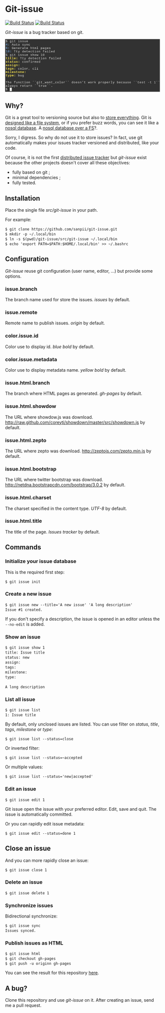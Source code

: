 # Git-issue

[![Build Status](https://travis-ci.org/sanpii/git-issue.svg)](https://travis-ci.org/sanpii/git-issue)
[![Build Status](https://gitlab.com/sanpi/git-issue/badges/master/build.svg)](https://gitlab.com/sanpi/git-issue/commits/master)

*Git-issue* is a bug tracker based on git.

![](screenshot.png)

## Why?

Git is a great tool to versioning source but also to [store
everything](http://git-annex.branchable.com/). Git is [designed like a file
system](http://marc.info/?l=linux-kernel&m=111314792424707), or if you prefer
buzz words, you can see it like a [nosql
database](http://opensoul.org/blog/archives/2011/09/01/git-the-nosql-database/).
A [nosql database over a
FS](http://www.pdl.cmu.edu/PDL-FTP/Storage/CMU-PDL-12-103.pdf)?.

Sorry, I digress. So why do not use it to store issues? In fact, use git
automatically makes your issues tracker versioned and distributed, like your
code.

Of course, it is not the first [distributed issue
tracker](http://www.cs.unb.ca/~bremner/blog/posts/git-issue-trackers/) but
*git-issue* exist because the other projects doesn't cover all these objectives:

* fully based on git ;
* minimal dependencies ;
* fully tested.

## Installation

Place the single file *src/git-issue* in your path.

For example:

    $ git clone https://github.com/sanpii/git-issue.git
    $ mkdir -p ~/.local/bin
    $ ln -s $(pwd)/git-issue/src/git-issue ~/.local/bin
    $ echo 'export PATH=$PATH:$HOME/.local/bin' >> ~/.bashrc

## Configuration

*Git-issue* reuse git configuration (user name, editor, …) but provide some
options.

### issue.branch

The branch name used for store the issues. *issues* by default.

### issue.remote

Remote name to publish issues. *origin* by default.

### color.issue.id

Color use to display id. *blue bold* by default.

### color.issue.metadata

Color use to display metadata name. *yellow bold* by default.

### issue.html.branch

The branch where HTML pages as generated. *gh-pages* by default.

### issue.html.showdow

The URL where showdow.js was download.
<http://raw.github.com/coreyti/showdown/master/src/showdown.js> by default.

### issue.html.zepto

The URL where zepto was download.
<http://zeptojs.com/zepto.min.js> by default.

### issue.html.bootstrap

The URL where twitter bootstrap was download.
<http://netdna.bootstrapcdn.com/bootstrap/3.0.2> by default.

### issue.html.charset

The charset specified in the content type. *UTF-8* by default.

### issue.html.title

The title of the page. *Issues tracker* by default.

## Commands

### Initialize your issue database

This is the required first step:

    $ git issue init

### Create a new issue

    $ git issue new --title='A new issue' 'A long description'
    Issue #1 created.

If you don't specify a description, the issue is opened in an editor unless the
``--no-edit`` is added.

### Show an issue

    $ git issue show 1
    title: Issue title
    status: new
    assign:
    tags:
    milestone:
    type:

    A long description

### List all issue

    $ git issue list
    1: Issue title

By default, only unclosed issues are listed. You can use filter on *status*,
*title*, *tags*, *milestone* or *type*:

    $ git issue list --status=close

Or inverted filter:

    $ git issue list --status=~accepted

Or multiple values:

    $ git issue list --status='new|accepted'

### Edit an issue

    $ git issue edit 1

Git issue open the issue with your preferred editor. Edit, save and quit. The
issue is automatically committed.

Or you can rapidly edit issue metadata:

    $ git issue edit --status=done 1

## Close an issue

And you can more rapidly close an issue:

    $ git issue close 1

### Delete an issue

    $ git issue delete 1

### Synchronize issues

Bidirectional synchronize:

    $ git issue sync
    Issues synced.

### Publish issues as HTML

    $ git issue html
    $ git checkout gh-pages
    $ git push -u originn gh-pages

You can see the result for this repository
[here](http://sanpii.github.io/git-issue).

## A bug?

Clone this repository and use *git-issue* on it. After creating an issue, send
me a pull request.
